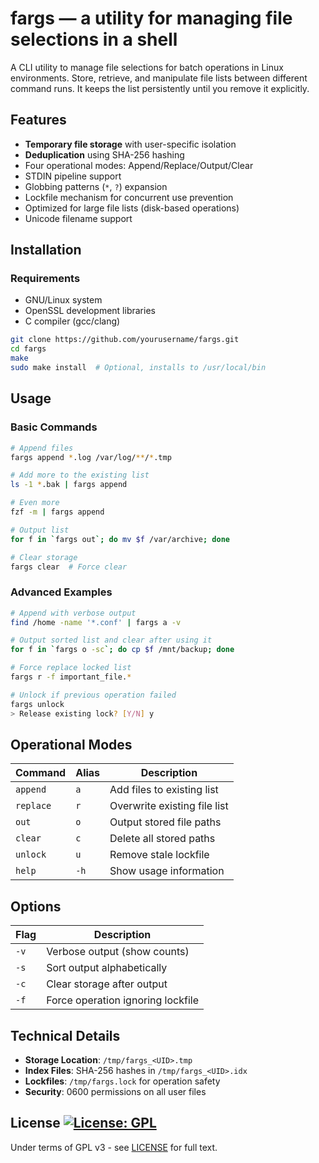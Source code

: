 # fargs — a utility for managing file selections in a shell

A CLI utility to manage file selections for batch operations in Linux environments. Store, retrieve, and manipulate file lists between different command runs. It keeps the list persistently until you remove it explicitly.

## Features

- **Temporary file storage** with user-specific isolation
- **Deduplication** using SHA-256 hashing
- Four operational modes: Append/Replace/Output/Clear
- STDIN pipeline support
- Globbing patterns (`*`, `?`) expansion
- Lockfile mechanism for concurrent use prevention
- Optimized for large file lists (disk-based operations)
- Unicode filename support

## Installation

### Requirements
- GNU/Linux system
- OpenSSL development libraries
- C compiler (gcc/clang)

```bash
git clone https://github.com/yourusername/fargs.git
cd fargs
make
sudo make install  # Optional, installs to /usr/local/bin
```

## Usage

### Basic Commands
```bash
# Append files
fargs append *.log /var/log/**/*.tmp

# Add more to the existing list
ls -1 *.bak | fargs append

# Even more
fzf -m | fargs append

# Output list
for f in `fargs out`; do mv $f /var/archive; done

# Clear storage
fargs clear  # Force clear
```

### Advanced Examples
```bash
# Append with verbose output
find /home -name '*.conf' | fargs a -v

# Output sorted list and clear after using it
for f in `fargs o -sc`; do cp $f /mnt/backup; done

# Force replace locked list
fargs r -f important_file.*

# Unlock if previous operation failed
fargs unlock
> Release existing lock? [Y/N] y
```

## Operational Modes

| Command       | Alias | Description                              |
|---------------|-------|------------------------------------------|
| `append`      | `a`   | Add files to existing list               |
| `replace`     | `r`   | Overwrite existing file list             |
| `out`         | `o`   | Output stored file paths                 |
| `clear`       | `c`   | Delete all stored paths                  |
| `unlock`      | `u`   | Remove stale lockfile                    |
| `help`        | `-h`  | Show usage information                   |

## Options

| Flag | Description                         |
|------|-------------------------------------|
| `-v` | Verbose output (show counts)        |
| `-s` | Sort output alphabetically          |
| `-c` | Clear storage after output          |
| `-f` | Force operation ignoring lockfile   |

## Technical Details

- **Storage Location**: `/tmp/fargs_<UID>.tmp`
- **Index Files**: SHA-256 hashes in `/tmp/fargs_<UID>.idx`
- **Lockfiles**: `/tmp/fargs.lock` for operation safety
- **Security**: 0600 permissions on all user files

## License [![License: GPL](https://img.shields.io/badge/License-GPLv3-green.svg)](https://opensource.org/licenses/gpl-3-0)

Under terms of GPL v3 - see [LICENSE](LICENSE) for full text.
